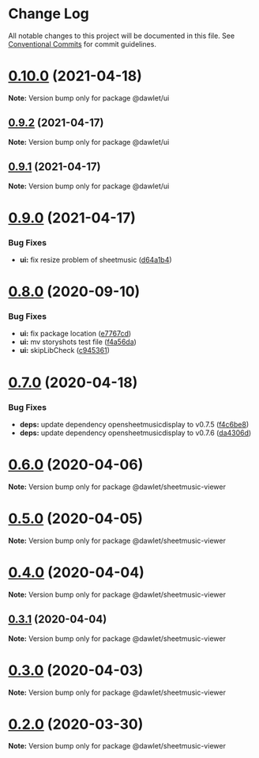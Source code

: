 # Change Log

All notable changes to this project will be documented in this file.
See [Conventional Commits](https://conventionalcommits.org) for commit guidelines.

# [0.10.0](https://github.com/dawlet-team/dawlet-poc/compare/v0.9.2...v0.10.0) (2021-04-18)

**Note:** Version bump only for package @dawlet/ui





## [0.9.2](https://github.com/dawlet-team/dawlet-poc/compare/v0.9.1...v0.9.2) (2021-04-17)

**Note:** Version bump only for package @dawlet/ui





## [0.9.1](https://github.com/dawlet-team/dawlet-poc/compare/v0.9.0...v0.9.1) (2021-04-17)

**Note:** Version bump only for package @dawlet/ui





# [0.9.0](https://github.com/dawlet-team/dawlet-poc/compare/v0.8.0...v0.9.0) (2021-04-17)


### Bug Fixes

* **ui:** fix resize problem of sheetmusic ([d64a1b4](https://github.com/dawlet-team/dawlet-poc/commit/d64a1b40bae8c64ad52b1ccc9387fc83fc75eea4))





# [0.8.0](https://github.com/dawlet-team/dawlet-poc/compare/v0.7.0...v0.8.0) (2020-09-10)


### Bug Fixes

* **ui:** fix package location ([e7767cd](https://github.com/dawlet-team/dawlet-poc/commit/e7767cde431706dab5dc519849e824896ecd529e))
* **ui:** mv storyshots test file ([f4a56da](https://github.com/dawlet-team/dawlet-poc/commit/f4a56dab0854adfd2f7191106785378a5086b8ec))
* **ui:** skipLibCheck ([c945361](https://github.com/dawlet-team/dawlet-poc/commit/c945361d11594c62be439f3b168d2052ec43bbd3))





# [0.7.0](https://github.com/dawlet-team/dawlet-poc/compare/v0.6.3...v0.7.0) (2020-04-18)


### Bug Fixes

* **deps:** update dependency opensheetmusicdisplay to v0.7.5 ([f4c6be8](https://github.com/dawlet-team/dawlet-poc/commit/f4c6be8e1f7aa9fa3259e79917f1d0789a0ff360))
* **deps:** update dependency opensheetmusicdisplay to v0.7.6 ([da4306d](https://github.com/dawlet-team/dawlet-poc/commit/da4306d01466b2ea45bd805d2c1eec382502810a))





# [0.6.0](https://github.com/dawlet-team/dawlet-poc/compare/v0.5.0...v0.6.0) (2020-04-06)

**Note:** Version bump only for package @dawlet/sheetmusic-viewer





# [0.5.0](https://github.com/dawlet-team/dawlet-poc/compare/v0.4.0...v0.5.0) (2020-04-05)

**Note:** Version bump only for package @dawlet/sheetmusic-viewer





# [0.4.0](https://github.com/dawlet-team/dawlet-poc/compare/v0.3.1...v0.4.0) (2020-04-04)

**Note:** Version bump only for package @dawlet/sheetmusic-viewer





## [0.3.1](https://github.com/dawlet-team/dawlet-poc/compare/v0.3.0...v0.3.1) (2020-04-04)

**Note:** Version bump only for package @dawlet/sheetmusic-viewer





# [0.3.0](https://github.com/dawlet-team/dawlet-poc/compare/v0.2.0...v0.3.0) (2020-04-03)

**Note:** Version bump only for package @dawlet/sheetmusic-viewer





# [0.2.0](https://github.com/dawlet-team/dawlet-poc/compare/v0.1.0...v0.2.0) (2020-03-30)

**Note:** Version bump only for package @dawlet/sheetmusic-viewer

